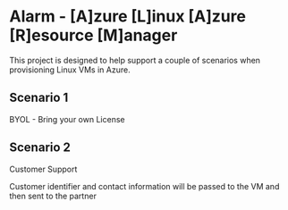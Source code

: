 # Alarm - [A]zure [L]inux [A]zure [R]esource [M]anager

This project is designed to help support a couple of scenarios when provisioning Linux VMs in Azure.

## Scenario 1

BYOL - Bring your own License  

## Scenario 2

Customer Support 

Customer identifier and contact information will be passed to the VM and then sent to the partner
